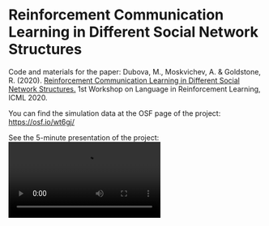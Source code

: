 # Reinforcement Communication Learning in Different Social Network Structures

Code and materials for the paper: Dubova, M., Moskvichev, A. & Goldstone, R. (2020). [Reinforcement Communication Learning in Different Social Network Structures.](https://larel-ws.github.io/assets/pdfs/reinforcement_communication_learning_in_different_social_network_structures.pdf) 1st Workshop on Language in Reinforcement Learning, ICML 2020.

You can find the simulation data at the OSF page of the project: https://osf.io/wt6gj/ 

See the 5-minute presentation of the project: ![Recordit GIF](https://github.com/blinodelka/Multiagent-Communication-Learning-in-Networks/blob/master/ICML_presentation.webm)

